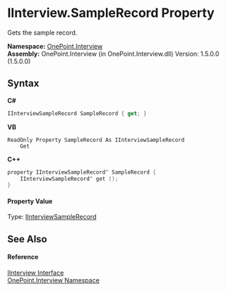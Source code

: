 # IInterview.SampleRecord Property 
 

Gets the sample record.

**Namespace:**&nbsp;<a href="N_OnePoint_Interview">OnePoint.Interview</a><br />**Assembly:**&nbsp;OnePoint.Interview (in OnePoint.Interview.dll) Version: 1.5.0.0 (1.5.0.0)

## Syntax

**C#**<br />
``` C#
IInterviewSampleRecord SampleRecord { get; }
```

**VB**<br />
``` VB
ReadOnly Property SampleRecord As IInterviewSampleRecord
	Get
```

**C++**<br />
``` C++
property IInterviewSampleRecord^ SampleRecord {
	IInterviewSampleRecord^ get ();
}
```


#### Property Value
Type: <a href="T_OnePoint_Interview_IInterviewSampleRecord">IInterviewSampleRecord</a>

## See Also


#### Reference
<a href="T_OnePoint_Interview_IInterview">IInterview Interface</a><br /><a href="N_OnePoint_Interview">OnePoint.Interview Namespace</a><br />